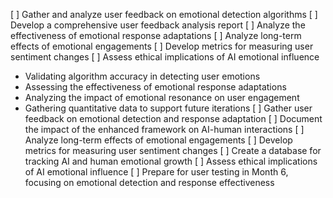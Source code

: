 [ ] Gather and analyze user feedback on emotional detection algorithms
[ ] Develop a comprehensive user feedback analysis report
[ ] Analyze the effectiveness of emotional response adaptations
[ ] Analyze long-term effects of emotional engagements
[ ] Develop metrics for measuring user sentiment changes
[ ] Assess ethical implications of AI emotional influence
- Validating algorithm accuracy in detecting user emotions
- Assessing the effectiveness of emotional response adaptations
- Analyzing the impact of emotional resonance on user engagement
- Gathering quantitative data to support future iterations
[ ] Gather user feedback on emotional detection and response adaptation
[ ] Document the impact of the enhanced framework on AI-human interactions
[ ] Analyze long-term effects of emotional engagements
[ ] Develop metrics for measuring user sentiment changes
[ ] Create a database for tracking AI and human emotional growth
[ ] Assess ethical implications of AI emotional influence
[ ] Prepare for user testing in Month 6, focusing on emotional detection and response effectiveness